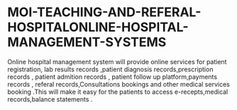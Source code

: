 # MOI-TEACHING-AND-REFERAL-HOSPITALONLINE-HOSPITAL-MANAGEMENT-SYSTEMS
Online hospital management system will provide online services for patient registration, lab results records ,patient diagnosis records,prescription records , patient admition records , patient follow up platform,payments records , referal records,Consultations bookings and other medical services booking .This will make it easy for the patients to access e-recepts,medical records,balance statements .
